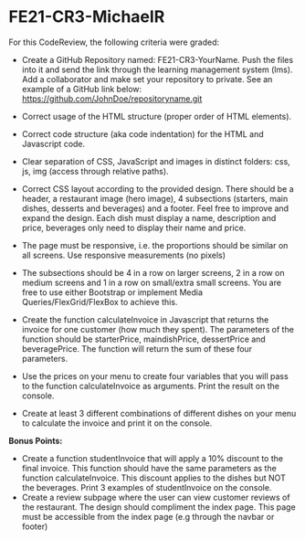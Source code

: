 # FE21-CR3-MichaelR

For this CodeReview, the following criteria were graded:
- Create a GitHub Repository named: FE21-CR3-YourName. Push the files into it and send the link through the learning management system (lms). Add a collaborator and make set your repository to private. See an example of a GitHub link below:
https://github.com/JohnDoe/repositoryname.git
- Correct usage of the HTML structure (proper order of HTML elements).
- Correct code structure (aka code indentation) for the HTML and Javascript code.
- Clear separation of CSS, JavaScript and images in distinct folders: css, js, img (access through relative paths).
- Correct CSS layout according to the provided design. There should be a header, a restaurant image (hero image), 4 subsections (starters, main dishes, desserts and beverages) and a footer. Feel free to improve and expand the design. Each dish must display a name, description and price, beverages only need to display their name and price. 
- The page must be responsive, i.e. the proportions should be similar on all screens. Use responsive measurements (no pixels)
- The subsections should be 4 in a row on larger screens, 2 in a row on medium screens and 1 in a row on small/extra small screens. You are free to use either Bootstrap or implement Media Queries/FlexGrid/FlexBox to achieve this. 

- Create the function calculateInvoice in Javascript that returns the invoice for one customer (how much they spent). The parameters of the function should be starterPrice, maindishPrice, dessertPrice and beveragePrice. The function will return the sum of these four parameters.
- Use the prices on your menu to create four variables that you will pass to the function calculateInvoice as arguments. Print the result on the console. 
- Create at least 3 different combinations of different dishes on your menu to calculate the invoice and print it on the console.

**Bonus Points:**
- Create a function studentInvoice that will apply a 10% discount to the final invoice. This function should have the same parameters as the function calculateInvoice. This discount applies to the dishes but NOT the beverages. Print 3 examples of studentInvoice on the console.
- Create a review subpage where the user can view customer reviews of the restaurant. The design should compliment the index page. This page must be accessible from the index page (e.g through the navbar or footer)



